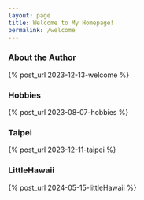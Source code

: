 ```yaml
---
layout: page
title: Welcome to My Homepage!
permalink: /welcome
---
```


### About the Author
{% post_url 2023-12-13-welcome %}

### Hobbies

{% post_url 2023-08-07-hobbies %}


### Taipei

{% post_url 2023-12-11-taipei %}

### LittleHawaii

{% post_url 2024-05-15-littleHawaii %}
